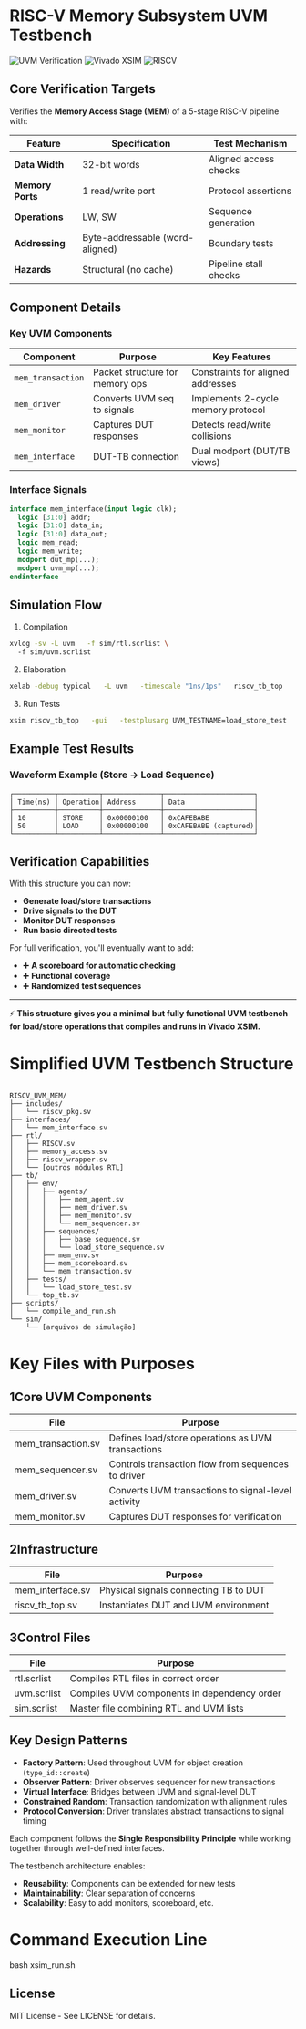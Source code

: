 # RISC-V Memory Subsystem UVM Testbench

![UVM Verification](https://img.shields.io/badge/UVS-1.2-blue) 
![Vivado XSIM](https://img.shields.io/badge/Vivado-2024.1-purple)
![RISCV](https://img.shields.io/badge/RISC--V-32bit-green)

## Core Verification Targets

Verifies the **Memory Access Stage (MEM)** of a 5-stage RISC-V pipeline with:

| Feature               | Specification                          | Test Mechanism          |
|-----------------------|---------------------------------------|-------------------------|
| **Data Width**        | 32-bit words                          | Aligned access checks   |
| **Memory Ports**      | 1 read/write port                     | Protocol assertions     |
| **Operations**        | LW, SW                                | Sequence generation     |
| **Addressing**        | Byte-addressable (word-aligned)       | Boundary tests          |
| **Hazards**           | Structural (no cache)                 | Pipeline stall checks   |

## Component Details

### Key UVM Components
| Component            | Purpose                                | Key Features                         |
|----------------------|----------------------------------------|--------------------------------------|
| `mem_transaction`    | Packet structure for memory ops        | Constraints for aligned addresses    |
| `mem_driver`         | Converts UVM seq to signals            | Implements 2-cycle memory protocol   |
| `mem_monitor`        | Captures DUT responses                 | Detects read/write collisions        |
| `mem_interface`      | DUT-TB connection                     | Dual modport (DUT/TB views)          |

### Interface Signals
```systemverilog
interface mem_interface(input logic clk);
  logic [31:0] addr;      
  logic [31:0] data_in;   
  logic [31:0] data_out;  
  logic mem_read;         
  logic mem_write;        
  modport dut_mp(...);    
  modport uvm_mp(...);    
endinterface
```

## Simulation Flow
1. Compilation
```bash
xvlog -sv -L uvm   -f sim/rtl.scrlist \    
  -f sim/uvm.scrlist      
```
2. Elaboration
```bash
xelab -debug typical   -L uvm   -timescale "1ns/1ps"   riscv_tb_top
```
3. Run Tests
```bash
xsim riscv_tb_top   -gui   -testplusarg UVM_TESTNAME=load_store_test
```

## Example Test Results

### Waveform Example (Store → Load Sequence)
```
┌──────────┬──────────┬──────────────┬──────────────────────┐
│ Time(ns) │ Operation│ Address      │ Data                 │
├──────────┼──────────┼──────────────┼──────────────────────┤
│ 10       │ STORE    │ 0x00000100   │ 0xCAFEBABE           │
│ 50       │ LOAD     │ 0x00000100   │ 0xCAFEBABE (captured)│
└──────────┴──────────┴──────────────┴──────────────────────┘
```

## Verification Capabilities

With this structure you can now:

- **Generate load/store transactions**
- **Drive signals to the DUT**
- **Monitor DUT responses**
- **Run basic directed tests**

For full verification, you'll eventually want to add:

- ➕ **A scoreboard for automatic checking**
- ➕ **Functional coverage**
- ➕ **Randomized test sequences**

---

⚡ **This structure gives you a minimal but fully functional UVM testbench for load/store operations that compiles and runs in Vivado XSIM.**



# Simplified UVM Testbench Structure

```plaintext

RISCV_UVM_MEM/
├── includes/
│   └── riscv_pkg.sv
├── interfaces/
│   └── mem_interface.sv
├── rtl/
│   ├── RISCV.sv
│   ├── memory_access.sv
│   ├── riscv_wrapper.sv
│   └── [outros módulos RTL]
├── tb/
│   ├── env/
│   │   ├── agents/
│   │   │   ├── mem_agent.sv
│   │   │   ├── mem_driver.sv
│   │   │   ├── mem_monitor.sv
│   │   │   └── mem_sequencer.sv
│   │   ├── sequences/
│   │   │   ├── base_sequence.sv
│   │   │   └── load_store_sequence.sv
│   │   ├── mem_env.sv
│   │   ├── mem_scoreboard.sv
│   │   └── mem_transaction.sv
│   ├── tests/
│   │   └── load_store_test.sv
│   └── top_tb.sv
├── scripts/
│   └── compile_and_run.sh
└── sim/
    └── [arquivos de simulação]

```

# Key Files with Purposes

## 1️Core UVM Components

| File               | Purpose                                      |
|--------------------|----------------------------------------------|
| mem_transaction.sv | Defines load/store operations as UVM transactions |
| mem_sequencer.sv   | Controls transaction flow from sequences to driver |
| mem_driver.sv      | Converts UVM transactions to signal-level activity |
| mem_monitor.sv     | Captures DUT responses for verification |

## 2️Infrastructure

| File              | Purpose                                 |
|-------------------|-----------------------------------------|
| mem_interface.sv  | Physical signals connecting TB to DUT    |
| riscv_tb_top.sv   | Instantiates DUT and UVM environment     |

## 3️Control Files

| File         | Purpose                                          |
|--------------|--------------------------------------------------|
| rtl.scrlist  | Compiles RTL files in correct order              |
| uvm.scrlist  | Compiles UVM components in dependency order      |
| sim.scrlist  | Master file combining RTL and UVM lists          |


## Key Design Patterns

- **Factory Pattern**: Used throughout UVM for object creation (`type_id::create`)
- **Observer Pattern**: Driver observes sequencer for new transactions
- **Virtual Interface**: Bridges between UVM and signal-level DUT
- **Constrained Random**: Transaction randomization with alignment rules
- **Protocol Conversion**: Driver translates abstract transactions to signal timing

Each component follows the **Single Responsibility Principle** while working together through well-defined interfaces.

The testbench architecture enables:

- **Reusability**: Components can be extended for new tests
- **Maintainability**: Clear separation of concerns
- **Scalability**: Easy to add monitors, scoreboard, etc.

# Command Execution Line
bash xsim_run.sh

## License

MIT License - See LICENSE for details.
